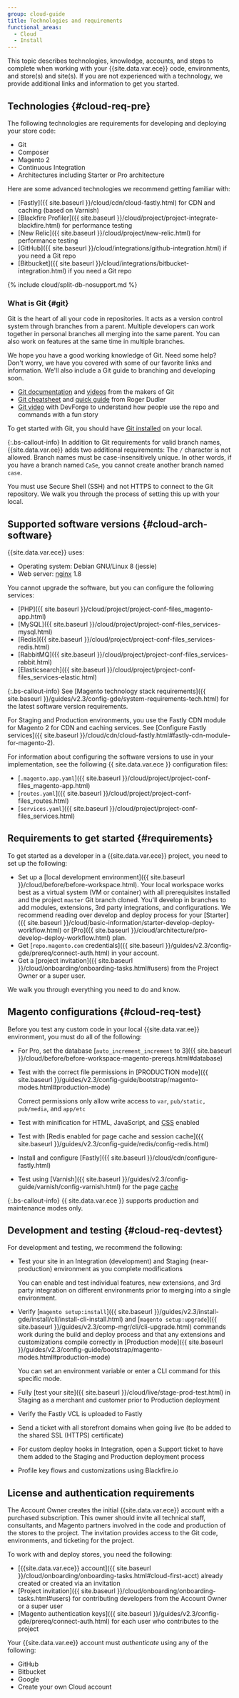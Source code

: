 ```yaml
---
group: cloud-guide
title: Technologies and requirements
functional_areas:
  - Cloud
  - Install
---
```


This topic describes technologies, knowledge, accounts, and steps to complete when working with your {{site.data.var.ece}} code, environments, and store(s) and site(s). If you are not experienced with a technology, we provide additional links and information to get you started.

## Technologies {#cloud-req-pre}

The following technologies are requirements for developing and deploying your store code:

*  Git
*  Composer
*  Magento 2
*  Continuous Integration
*  Architectures including Starter or Pro architecture

Here are some advanced technologies we recommend getting familiar with:

*  [Fastly]({{ site.baseurl }}/cloud/cdn/cloud-fastly.html) for CDN and caching (based on Varnish)
*  [Blackfire Profiler]({{ site.baseurl }}/cloud/project/project-integrate-blackfire.html) for performance testing
*  [New Relic]({{ site.baseurl }}/cloud/project/new-relic.html) for performance testing
*  [GitHub]({{ site.baseurl }}/cloud/integrations/github-integration.html) if you need a Git repo
*  [Bitbucket]({{ site.baseurl }}/cloud/integrations/bitbucket-integration.html) if you need a Git repo

{% include cloud/split-db-nosupport.md %}

### What is Git {#git}

Git is the heart of all your code in repositories. It acts as a version control system through branches from a parent. Multiple developers can work together in personal branches all merging into the same parent. You can also work on features at the same time in multiple branches.

We hope you have a good working knowledge of Git. Need some help? Don't worry, we have you covered with some of our favorite links and information. We'll also include a Git guide to branching and developing soon.

*  [Git documentation](https://git-scm.com/documentation) and [videos](https://git-scm.com/videos) from the makers of Git
*  [Git cheatsheet](http://rogerdudler.github.io/git-guide/files/git_cheat_sheet.pdf) and [quick guide](http://rogerdudler.github.io/git-guide/) from Roger Dudler
*  [Git video](https://www.youtube.com/watch?v=8KCQe9Pm1kg) with DevForge to understand how people use the repo and commands with a fun story

To get started with Git, you should have [Git installed](https://git-scm.com/downloads) on your local.

 {:.bs-callout-info}
In addition to Git requirements for valid branch names, {{site.data.var.ee}} adds two additional requirements:
The `/` character is not allowed. Branch names must be case-insensitively unique. In other words, if you have a branch named `CaSe`, you cannot create another branch named `case`.

You must use Secure Shell (SSH) and not HTTPS to connect to the Git repository. We walk you through the process of setting this up with your local.

## Supported software versions {#cloud-arch-software}
{{site.data.var.ece}} uses:

*  Operating system: Debian GNU/Linux 8 (jessie)
*  Web server: [nginx](https://glossary.magento.com/nginx) 1.8

You cannot upgrade the software, but you can configure the following services:

*  [PHP]({{ site.baseurl }}/cloud/project/project-conf-files_magento-app.html)
*  [MySQL]({{ site.baseurl }}/cloud/project/project-conf-files_services-mysql.html)
*  [Redis]({{ site.baseurl }}/cloud/project/project-conf-files_services-redis.html)
*  [RabbitMQ]({{ site.baseurl }}/cloud/project/project-conf-files_services-rabbit.html)
*  [Elasticsearch]({{ site.baseurl }}/cloud/project/project-conf-files_services-elastic.html)

 {:.bs-callout-info}
See [Magento technology stack requirements]({{ site.baseurl }}/guides/v2.3/config-gde/system-requirements-tech.html) for the latest software version requirements.

For Staging and Production environments, you use the Fastly CDN module for Magento 2 for CDN and caching services. See [Configure Fastly services]({{ site.baseurl }}/cloud/cdn/cloud-fastly.html#fastly-cdn-module-for-magento-2).

For information about configuring the software versions to use in your implementation, see the following {{ site.data.var.ece }} configuration files:

*  [`.magento.app.yaml`]({{ site.baseurl }}/cloud/project/project-conf-files_magento-app.html)
*  [`routes.yaml`]({{ site.baseurl }}/cloud/project/project-conf-files_routes.html)
*  [`services.yaml`]({{ site.baseurl }}/cloud/project/project-conf-files_services.html)

## Requirements to get started {#requirements}

To get started as a developer in a {{site.data.var.ece}} project, you need to set up the following:

*  Set up a [local development environment]({{ site.baseurl }}/cloud/before/before-workspace.html). Your local workspace works best as a virtual system (VM or container) with all prerequisites installed and the project `master` Git branch cloned. You'll develop in branches to add modules, extensions, 3rd party integrations, and configurations. We recommend reading over develop and deploy process for your [Starter]({{ site.baseurl }}/cloud/basic-information/starter-develop-deploy-workflow.html) or [Pro]({{ site.baseurl }}/cloud/architecture/pro-develop-deploy-workflow.html) plan.
*  Get [`repo.magento.com` credentials]({{ site.baseurl }}/guides/v2.3/config-gde/prereq/connect-auth.html) in your account.
*  Get a [project invitation]({{ site.baseurl }}/cloud/onboarding/onboarding-tasks.html#users) from the Project Owner or a super user.

We walk you through everything you need to do and know.

## Magento configurations {#cloud-req-test}

Before you test any custom code in your local {{site.data.var.ee}} environment, you must do all of the following:

*  For Pro, set the database [`auto_increment_increment` to 3]({{ site.baseurl }}/cloud/before/before-workspace-magento-prereqs.html#database)
*  Test with the correct file permissions in [PRODUCTION mode]({{ site.baseurl }}/guides/v2.3/config-guide/bootstrap/magento-modes.html#production-mode)

   Correct permissions only allow write access to `var`, `pub/static, pub/media`, and `app/etc`

*  Test with minification for HTML, JavaScript, and [CSS](https://glossary.magento.com/css) enabled
*  Test with [Redis enabled for page cache and session cache]({{ site.baseurl }}/guides/v2.3/config-guide/redis/config-redis.html)
*  Install and configure [Fastly]({{ site.baseurl }}/cloud/cdn/configure-fastly.html)
*  Test using [Varnish]({{ site.baseurl }}/guides/v2.3/config-guide/varnish/config-varnish.html) for the page [cache](https://glossary.magento.com/cache)

 {:.bs-callout-info}
{{ site.data.var.ece }} supports production and maintenance modes only.

## Development and testing {#cloud-req-devtest}

For development and testing, we recommend the following:

*  Test your site in an Integration (development) and Staging (near-production) environment as you complete modifications

   You can enable and test individual features, new extensions, and 3rd party integration on different environments prior to merging into a single environment.

*  Verify [`magento setup:install`]({{ site.baseurl }}/guides/v2.3/install-gde/install/cli/install-cli-install.html) and [`magento setup:upgrade`]({{ site.baseurl }}/guides/v2.3/comp-mgr/cli/cli-upgrade.html) commands work during the build and deploy process and that any extensions and customizations compile correctly in [Production mode]({{ site.baseurl }}/guides/v2.3/config-guide/bootstrap/magento-modes.html#production-mode)

   You can set an environment variable or enter a CLI command for this specific mode.

*  Fully [test your site]({{ site.baseurl }}/cloud/live/stage-prod-test.html) in Staging as a merchant and customer prior to Production deployment
*  Verify the Fastly VCL is uploaded to Fastly
*  Send a ticket with all storefront domains when going live (to be added to the shared SSL (HTTPS) certificate)
*  For custom deploy hooks in Integration, open a Support ticket to have them added to the Staging and Production deployment process
*  Profile key flows and customizations using Blackfire.io

## License and authentication requirements

The Account Owner creates the initial {{site.data.var.ece}} account with a purchased subscription. This owner should invite all technical staff, consultants, and Magento partners involved in the code and production of the stores to the project. The invitation provides access to the Git code, environments, and ticketing for the project.

To work with and deploy stores, you need the following:

*  [{{site.data.var.ece}} account]({{ site.baseurl }}/cloud/onboarding/onboarding-tasks.html#cloud-first-acct) already created or created via an invitation
*  [Project invitation]({{ site.baseurl }}/cloud/onboarding/onboarding-tasks.html#users) for contributing developers from the Account Owner or a super user
*  [Magento authentication keys]({{ site.baseurl }}/guides/v2.3/config-gde/prereq/connect-auth.html) for each user who contributes to the project

Your {{site.data.var.ee}} account must *authenticate* using any of the following:

*  GitHub
*  Bitbucket
*  Google
*  Create your own Cloud account

